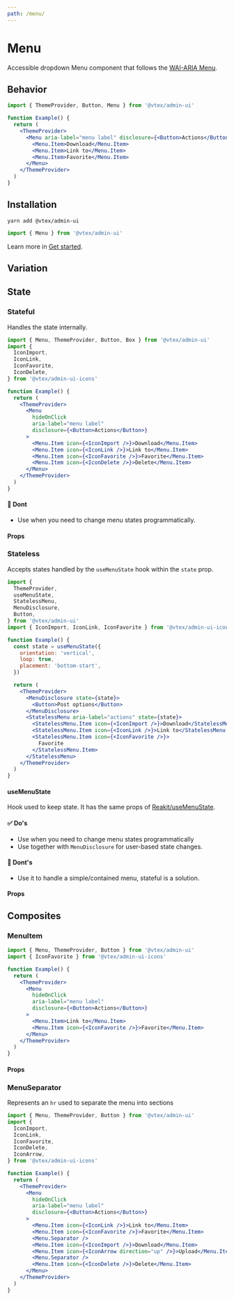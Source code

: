 ```yaml
---
path: /menu/
---
```


# Menu

Accessible dropdown Menu component that follows the [WAI-ARIA Menu](https://www.w3.org/TR/wai-aria-practices/#menu).

## Behavior

```jsx
import { ThemeProvider, Button, Menu } from '@vtex/admin-ui'

function Example() {
  return (
    <ThemeProvider>
      <Menu aria-label="menu label" disclosure={<Button>Actions</Button>}>
        <Menu.Item>Download</Menu.Item>
        <Menu.Item>Link to</Menu.Item>
        <Menu.Item>Favorite</Menu.Item>
      </Menu>
    </ThemeProvider>
  )
}
```

## Installation

```static
yarn add @vtex/admin-ui
```

```jsx static
import { Menu } from '@vtex/admin-ui'
```

Learn more in [Get started](/docs/get-started/).

## Variation

## State

### Stateful

Handles the state internally.

```jsx
import { Menu, ThemeProvider, Button, Box } from '@vtex/admin-ui'
import {
  IconImport,
  IconLink,
  IconFavorite,
  IconDelete,
} from '@vtex/admin-ui-icons'

function Example() {
  return (
    <ThemeProvider>
      <Menu
        hideOnClick
        aria-label="menu label"
        disclosure={<Button>Actions</Button>}
      >
        <Menu.Item icon={<IconImport />}>Download</Menu.Item>
        <Menu.Item icon={<IconLink />}>Link to</Menu.Item>
        <Menu.Item icon={<IconFavorite />}>Favorite</Menu.Item>
        <Menu.Item icon={<IconDelete />}>Delete</Menu.Item>
      </Menu>
    </ThemeProvider>
  )
}
```

#### 🚫 Dont

- Use when you need to change menu states programmatically.

#### Props

<propdetails heading="Menu Props" component="Menu">
</propdetails>

### Stateless

Accepts states handled by the `useMenuState` hook within the `state` prop.

```jsx
import {
  ThemeProvider,
  useMenuState,
  StatelessMenu,
  MenuDisclosure,
  Button,
} from '@vtex/admin-ui'
import { IconImport, IconLink, IconFavorite } from '@vtex/admin-ui-icons'

function Example() {
  const state = useMenuState({
    orientation: 'vertical',
    loop: true,
    placement: 'bottom-start',
  })

  return (
    <ThemeProvider>
      <MenuDisclosure state={state}>
        <Button>Post options</Button>
      </MenuDisclosure>
      <StatelessMenu aria-label="actions" state={state}>
        <StatelessMenu.Item icon={<IconImport />}>Download</StatelessMenu.Item>
        <StatelessMenu.Item icon={<IconLink />}>Link to</StatelessMenu.Item>
        <StatelessMenu.Item icon={<IconFavorite />}>
          Favorite
        </StatelessMenu.Item>
      </StatelessMenu>
    </ThemeProvider>
  )
}
```

#### useMenuState

Hook used to keep state. It has the same props of [Reakit/useMenuState](https://reakit.io/docs/menu/#usemenustate).

#### ✅ Do's

- Use when you need to change menu states programmatically
- Use together with `MenuDisclosure` for user-based state changes.

#### 🚫 Dont's

- Use it to handle a simple/contained menu, stateful is a solution.

#### Props

<propdetails heading="StatelessMenu Props" component="StatelessMenu">
</propdetails>

## Composites

### MenuItem

```jsx
import { Menu, ThemeProvider, Button } from '@vtex/admin-ui'
import { IconFavorite } from '@vtex/admin-ui-icons'

function Example() {
  return (
    <ThemeProvider>
      <Menu
        hideOnClick
        aria-label="menu label"
        disclosure={<Button>Actions</Button>}
      >
        <Menu.Item>Link to</Menu.Item>
        <Menu.Item icon={<IconFavorite />}>Favorite</Menu.Item>
      </Menu>
    </ThemeProvider>
  )
}
```

#### Props

<propdetails heading="MenuItem Props" component="Button">
</propdetails>

### MenuSeparator

Represents an `hr` used to separate the menu into sections

```jsx
import { Menu, ThemeProvider, Button } from '@vtex/admin-ui'
import {
  IconImport,
  IconLink,
  IconFavorite,
  IconDelete,
  IconArrow,
} from '@vtex/admin-ui-icons'

function Example() {
  return (
    <ThemeProvider>
      <Menu
        hideOnClick
        aria-label="menu label"
        disclosure={<Button>Actions</Button>}
      >
        <Menu.Item icon={<IconLink />}>Link to</Menu.Item>
        <Menu.Item icon={<IconFavorite />}>Favorite</Menu.Item>
        <Menu.Separator />
        <Menu.Item icon={<IconImport />}>Download</Menu.Item>
        <Menu.Item icon={<IconArrow direction="up" />}>Upload</Menu.Item>
        <Menu.Separator />
        <Menu.Item icon={<IconDelete />}>Delete</Menu.Item>
      </Menu>
    </ThemeProvider>
  )
}
```

